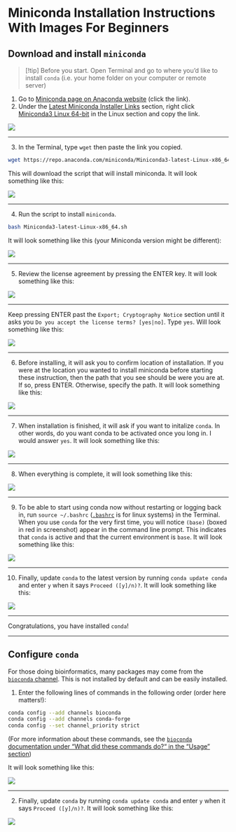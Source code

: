 # Miniconda Installation Instructions With Images For Beginners

## Download and install `miniconda`

> [!tip] Before you start.
> Open Terminal and go to where you’d like to install `conda` (i.e. your home folder on your computer or remote server)

1. Go to [Miniconda page on Anaconda website](https://docs.anaconda.com/free/miniconda/) (click the link).
2. Under the [Latest Miniconda Installer Links](https://docs.anaconda.com/free/miniconda/#latest-miniconda-installer-links) section, right click [Miniconda3 Linux 64-bit](https://repo.anaconda.com/miniconda/Miniconda3-latest-Linux-x86_64.sh) in the Linux section and copy the link.
<img src="embedded_images/install_miniconda_0_annot">

---

3. In the Terminal, type `wget` then paste the link you copied.
```bash
wget https://repo.anaconda.com/miniconda/Miniconda3-latest-Linux-x86_64.sh
```
 This will download the script that will install miniconda. It will look something like this:
 
 <img src="embedded_images/install_miniconda_1_annot.png">

---

4. Run the script to install `miniconda`. 
```bash
bash Miniconda3-latest-Linux-x86_64.sh
```
It will look something like this (your Miniconda version might be different):

<img src="embedded_images/install_miniconda_2_annot.png">

---

5. Review the license agreement by pressing the ENTER key. It will look something like this:

<img src="embedded_images/install_miniconda_3_annot.png">

---

Keep pressing ENTER past the `Export; Cryptography Notice` section until it asks you `Do you accept the license terms? [yes|no]`.  Type `yes`. Will look something like this:

<img src="embedded_images/install_miniconda_4_annot.png">

---

6. Before installing, it will ask you to confirm location of installation. If you were at the location you wanted to install miniconda before starting these instruction, then the path that you see should be were you are at. If so, press ENTER. Otherwise, specify the path. It will look something like this:

<img src="embedded_images/install_miniconda_5_annot.png">

---

7. When installation is finished, it will ask if you want to initalize `conda`. In other words, do you want conda to be activated once you long in. I would answer `yes`. It will look something like this:

<img src="embedded_images/install_miniconda_6_annot.png">

---

8.  When everything is complete, it will look something like this:

<img src="embedded_images/install_miniconda_7_annot.png">

---

9. To be able to start using conda now without restarting or logging back in, run `source ~/.bashrc` ([`.bashrc`](https://www.digitalocean.com/community/tutorials/bashrc-file-in-linux) is for linux systems) in the Terminal. When you use `conda` for the very first time, you will notice `(base)` (boxed in red in screenshot) appear in the command line prompt. This indicates that `conda` is active and that the current environment is `base`. It will look something like this:

<img src="embedded_images/install_miniconda_8_annot.png">

---

10. Finally, update `conda` to the latest version by running `conda update conda` and enter `y` when it says `Proceed ([y]/n)?`. It will look something like this:

<img src="embedded_images/install_miniconda_9_annot.png">

---

Congratulations, you have installed `conda`!

---

## Configure `conda`

For those doing bioinformatics, many packages may come from the [`bioconda` channel](https://bioconda.github.io). This is not installed by default and can be easily installed.

1. Enter the following lines of commands in the following order (order here matters!):
```bash
conda config --add channels bioconda 
conda config --add channels conda-forge 
conda config --set channel_priority strict
```
(For more information about these commands, see the [`bioconda` documentation under “What did these commands do?“ in the “Usage” section](https://bioconda.github.io/#usage))

It will look something like this:

<img src="embedded_images/install_miniconda_10_annot.png">

---

2. Finally, update `conda` by running `conda update conda` and enter `y` when it says `Proceed ([y]/n)?`. It will look something like this:

<img src="embedded_images/install_miniconda_11_annot.png">
